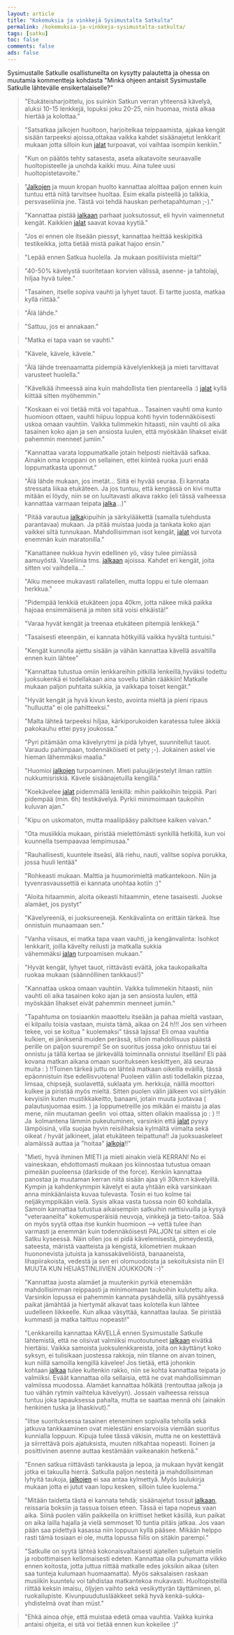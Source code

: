 ```yaml
---
layout: article
title: "Kokemuksia ja vinkkejä Sysimustalta Satkulta"
permalink: /kokemuksia-ja-vinkkeja-sysimustalta-satkulta/
tags: [satku]
toc: false
comments: false
ads: false
---
```


Sysimustalle Satkulle osallistuneilta on kysytty palautetta ja ohessa on
muutamia kommentteja kohdasta "Minkä ohjeen antaisit Sysimustalle
Satkulle lähtevälle ensikertalaiselle?"


> "Etukäteisharjoittelu, jos suinkin Satkun verran yhteensä kävelyä,
aluksi 10-15 lenkkejä, lopuksi joku 20-25, niin huomaa, mistä alkaa
hiertää ja kolottaa."

> "Satsatkaa jalkojen huoltoon, harjoitelkaa teippaamista, ajakaa kengät
sisään tarpeeksi ajoissa,ottakaa vaikka kahdet sisäänajetut lenkkarit
mukaan jotta silloin kun [jalat](/satkujalat) turpoavat, voi vaihtaa
isompiin kenkiin."

> "Kun on päätös tehty satasesta, aseta aikatavoite seuraavalle
huoltopisteelle ja unohda kaikki muu. Aina tulee uusi
huoltopistetavoite."

> "[Jalkojen](/satkujalat) ja muun kropan huolto kannattaa aloittaa paljon
ennen kuin tuntuu että niitä tarvitsee huoltaa. Esim ekalla pisteellä jo
talkkia, persvaseliinia jne. Tästä voi tehdä hauskan perhetapahtuman
;-)."

> "Kannattaa
pistää [jalkaan](/satkujalat) parhaat juoksutossut, eli hyvin vaimennetut
kengät. Kaikkien [jalat](/satkujalat) saavat kovaa kyytiä."

> "Jos ei ennen ole itseään piessyt, kannattaa heittää keskipitkä
testikeikka, jotta tietää mistä paikat hajoo ensin."

> "Lepää ennen Satkua huolella. Ja mukaan positiivista mieltä!"

> "40-50% kävelystä suoritetaan korvien välissä, asenne- ja tahtolaji,
hiljaa hyvä tulee."

> "Tasainen, itselle sopiva vauhti ja lyhyet tauot. Ei tartte juosta,
matkaa kyllä riittää."

> "Älä lähde."

> "Sattuu, jos ei annakaan."

> "Matka ei tapa vaan se vauhti."

> "Kävele, kävele, kävele."

> "Älä lähde treenaamatta pidempiä kävelylenkkejä ja mieti tarvittavat
varusteet huolella."

> "Kävelkää ihmeessä aina kuin mahdollista
tien pientareella :) [jalat](/satkujalat) kyllä kiittää sitten myöhemmin."

> "Koskaan ei voi tietää mitä voi tapahtua... Tasainen vauhti oma kunto
huomioon ottaen, vauhti hiipuu loppua kohti hyvin todennäköisesti uskoa
omaan vauhtiin. Vaikka tulimmekin hitaasti, niin vauhti oli aika
tasainen koko ajan ja sen ansiosta luulen, että myöskään lihakset eivät
pahemmin menneet jumiin."

> "Kannattaa varata loppumatkalle jotain helposti nieltävää safkaa.
Ainakin oma kroppani on sellainen, ettei kiinteä ruoka juuri enää
loppumatkasta uponnut."

> "Älä lähde mukaan, jos imetät... Siitä ei
hyvää seuraa. Ei kannata stressata liikaa etukäteen. Ja jos tuntuu, että
kengässä on kivi mutta mitään ei löydy, niin se on luultavasti alkava
rakko (eli tässä vaiheessa kannattaa varmaan
teipata [jalka](/satkujalat)...)"

> "Pitää
varautua [jalka](/satkujalat)kipuihin ja särkylääkettä (samalla tulehdusta
parantavaa) mukaan. Ja pitää muistaa juoda ja tankata koko ajan vaikkei
siltä tunnukaan. Mahdollisimman isot kengät, [jalat](/satkujalat) voi
turvota enemmän kuin maratonilla."

> "Kanattanee nukkua hyvin edellinen yö,
väsy tulee pimiässä aamuyöstä. Vaseliinia
tms. [jalkaan](/satkujalat) ajoissa. Kahdet eri kengät, joita sitten voi
vaihdella..."

> "Alku meneee mukavasti rallatellen, mutta loppu ei tule olemaan
herkkua."

> "Pidempää lenkkiä etukäteen jopa 40km, jotta näkee mikä paikka hajoaa
ensimmäisenä ja miten sitä voisi ehkäistä!"

> "Varaa hyvät kengät ja treenaa etukäteen pitempiä lenkkejä."

> "Tasaisesti eteenpäin, ei kannata hötkyillä vaikka hyvältä tuntuisi."

> "Kengät kunnolla ajettu sisään ja vähän kannattaa kävellä asvaltilla
ennen kuin lähtee"

> "Kannattaa tutustua omiin lenkkareihin pitkillä lenkeillä,hyväksi
todettu juoksukenkä ei todellakaan aina sovellu tähän rääkkiin! Matkalle
mukaan paljon puhtaita sukkia, ja vaikkapa toiset kengät."

> "Hyvät kengät ja hyvä kivun kesto, avointa mieltä ja pieni ripaus
"hulluutta" ei ole pahitteeksi."

> "Malta lähteä tarpeeksi hiljaa, kärkiporukoiden karatessa tulee äkkiä
pakokauhu ettei pysy joukossa."

> "Pyri pitämään oma kävelyrytmi ja pidä lyhyet, suunnitellut tauot.
Varaudu pahimpaan, todennäköiseti et pety ;-). Jokainen askel vie hieman
lähemmäksi maalia."

> "Huomioi [jalkojen](/satkujalat) turpoaminen. Mieti paluujärjestelyt ilman
rattiin nukkumisriskiä. Kävele sisäänajetuilla kengillä."

> "Koekävelee [jalat](/satkujalat) pidemmällä lenkillä: mihin paikkoihin teippiä.
Pari pidempää (min. 6h) testikävelyä. Pyrkii minimoimaan taukoihin
kuluvan ajan."

> "Kipu on uskomaton, mutta maaliipääsy palkitsee kaiken vaivan."

> "Ota musiikkia mukaan, piristää mielettömästi synkillä hetkillä, kun voi
kuunnella tsempaavaa lempimusaa."

> "Rauhallisesti, kuuntele itseäsi, älä riehu, nauti, valitse sopiva
porukka, jossa huuli lentää"

> "Rohkeasti mukaan. Malttia ja huumorimieltä matkantekoon. Niin ja
tyvenrasvaussettiä ei kannata unohtaa kotiin :)"

> "Aloita hitaammin, aloita oikeasti hitaammin, etene tasaisesti. Juokse
alamäet, jos pystyt"

> "Kävelyreeniä, ei juoksureenejä. Kenkävalinta on erittäin tärkeä. Itse
onnistuin munaamaan sen."

> "Vanha viisaus, ei matka tapa vaan vauhti, ja kengänvalinta: Isohkot lenkkarit,
joilla kävelty reilusti ja matkalla sukkia vähemmäksi [jalan](/satkujalat) turpoamisen mukaan."

> "Hyvät kengät, lyhyet tauot, riittävästi eväitä, joka taukopaikalta
ruokaa mukaan (säännöllinen tankkaus!)"

> "Kannattaa uskoa omaan vauhtiin. Vaikka tulimmekin hitaasti, niin vauhti
oli aika tasainen koko ajan ja sen ansiosta luulen, että myöskään
lihakset eivät pahemmin menneet jumiin."

> "Tapahtuma on tosiaankin maaottelu
itseään ja pahaa mieltä vastaan, ei kilpailu toisia vastaan, muista
tämä, aikaa on 24 h!!! Jos sen virheen tekee, voi se koitua "
kuolemaksi" tässä lajissa! Eli omaa vauhtia kulkien, ei jäniksenä muiden
perässä, silloin mahdollisuus päästä perille on paljon suurempi! Se on
suoritus jossa joko onnistuu tai ei onnistu ja tällä kertaa se
järkevällä toiminnalla onnistui itselläni! Eli pää kovana matkan aikana
omaan suoritukseen keskittyen, älä seuraa muita : ) !!Toinen tärkeä
juttu on lähteä matkaan oikeilla eväillä, tässä epäonnistuin itse
edellisvuotena! Puoleen väliin asti todellakin pizzaa, limsaa, chipsejä,
suolavettä, suklaata ym. herkkuja, näillä moottori kulkee ja piristää
myös mieltä. Sitten puolen välin jälkeen voi siirtyäkin kevyisiin kuten
mustikkakeitto, banaani, jotain muuta juotavaa ( palautusjuomaa esim. )
ja loppumetreille jos mikään ei maistu ja alas mene, niin muutaman
geelin  voi ottaa, sitten ollakin maalissa jo : ) !! Ja  kolmantena
lämmin pukeutuminen, varsinkin että [jalat](/satkujalat) pysyy lämpöisinä, villa suojaa hyvin
reisilihaksia kylmältä viimalta sekä oikeat / hyvät jalkineet, jalat
etukäteen teipattuna!! Ja juoksuaskeleet alamäissä auttaa ja
"hoitaa" [jalkoja](/satkujalat)!!"

> "Mieti, hyvä ihminen MIETI ja mieti ainakin vielä KERRAN! No ei
vaineskaan, ehdottomasti mukaan jos kiinnostaa tutustua omaan pimeään
puoleensa (darkside of the force). Kenkiin kannattaa panostaa ja
muutaman kerran niitä sisään ajaa yli 30km:n kävelyillä. Kympin ja
kahdenkynmpin kävelyt ei auta yhtään eikä varsinkaan anna minkäänlaista
kuvaa tulevasta. Tosin ei tuo kolme tai neljäkymppikään vielä. Sysis
alkaa vasta tuossa noin 60 kohdalla. Samoin kannattaa tutustua
aikaisempiin satkuihin nettisivuilla ja kysyä "veteraaneilta"
kokemusperäisiä neuvoja, vinkkejä ja tieto-taitoa. Sää on myös syytä
ottaa itse kunkin huomioon --\> vettä tulee ihan varmasti ja enemmän
kuin todennäköisesti PALJON tai sitten ei ole Satku kyseessä. Näin ollen
jos ei pidä kävelemisestä, pimeydestä, sateesta, märistä vaatteista ja
kengistä, kilometrien mukaan huononevista jutuista ja kanssakäveliöistä,
banaaneista, lihapiirakoista, vedestä ja sen eri olomuodoista ja
sekoituksista niin EI MUUTA KUN HEIJASTINLIIVIEN JOUKKOON :-)"

> "Kannattaa juosta alamäet ja muutenkin pyrkiä etenemään mahdollisimman
reippaasti ja minimoimaan taukoihin kulutettu aika. Varsinkin lopussa ei
pahemmin kannata pysähdellä, sillä pysähtyessä paikat jämähtää ja
hiertymät alkavat taas kolotella kun lähtee uudelleen liikkeelle. Kun
alkaa väsyttää, kannattaa laulaa. Se piristää kummasti ja matka taittuu
nopeasti!"

> "Lenkkareilla kannattaa KÄVELLÄ ennen
Sysimustalle Satkulle lähtemistä, että ne olisivat valmiiksi
muotoutuneet [jalkaan](/satkujalat) eivätkä hiertäisi. Vaikka samoista
juoksulenkkareista, joita on käyttänyt koko syksyn, ei tulisikaan
juostessa rakkoja, niin tilanne on aivan toinen, kun niillä samoilla
kengillä kävelee! Jos tietää, että johonkin
kohtaan [jalkaa](/satkujalat) tulee
kuitenkin rakko, niin se kohta kannattaa teipata jo valmiiksi. Eväät
kannattaa olla sellaisia, että ne ovat mahdollisimman valmiissa
muodossa. Alamäet kannattaa hölkätä (rentouttaa jalkoja ja tuo vähän
rytmin vaihtelua kävelyyn). Jossain vaiheessa reissua tuntuu joka
tapauksessa pahalta, mutta se saattaa mennä ohi (ainakin henkinen tuska
ja lihaskivut)."

> "Iitse suorituksessa tasainen eteneminen sopivalla teholla sekä jatkuva
tankkaaminen ovat mielestäni ensiarvoisia viemään suoritus kunnialla
loppuun. Kipuja tulee tässä väkisin, mutta ne on kestettävä ja
siirrettävä pois ajatuksista, muuten nitkahtaa nopeasti. Iloinen ja
posittivinen asenne auttaa kestämään vaikeanakin hetkenä."

> "Ennen satkua riittävästi tankkausta ja
lepoa, ja mukaan hyvät kengät jotka ei takuulla hierrä. Satkulla paljon
nesteitä ja mahdollisimman lyhyitä
taukoja, [jalkojen](/satkujalat) ei
saa antaa kylmettyä. Myös laulukirja mukaan jotta ei jutut vaan lopu
kesken, silloin tulee kuolema."

> "Mitään taidetta tästä ei kannata tehdä;
sisäänajetut tossut [jalkaan](/satkujalat), reissaria boksiin ja tassua toisen eteen.
Tässä ei tapa nopeus vaan aika. Siinä puolen välin paikkeilla on
kriittiset hetket käsillä, kun paikat on aika lailla hajalla ja vielä
semmoset 10 tuntia pitäis jatkaa. Jos vaan pään saa pidettyä kasassa
niin loppuun kyllä pääsee. Mikään helppo rasti tämä tosiaan ei ole,
mutta lopussa fiilis on sitäkin parempi."

> "Satkulle on syytä lähteä kokonaisvaltaisesti ajatellen suljetuin mielin
ja robottimaisen kellomaisesti edeten. Kannattaa olla puhumatta viikko
ennen koitosta, jotta juttua riittää matkalle edes joksikin aikaa (siten
saa tunteja kulumaan huomaamatta). Myös saksalaisen raskaan musiikin
kuuntelu voi tahdistaa matkantekoa mukavasti. Huoltopisteillä riittää
keksin imaisu, öljyjen vaihto sekä vesikyttyrän täyttäminen, pl.
ruokailupiste. Kivunpuudutuslääkkeet sekä hyvä kenkä-sukka-yhdistelmä
ovat ihan müst."

> "Ehkä ainoa ohje, että muistaa edetä omaa vauhtia. Vaikka kuinka antaisi
ohjeita, ei sitä voi tietää ennen kun kokeilee :)"
